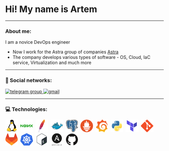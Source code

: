 # Hi! My name is Artem

---

### About me:

I am a novice DevOps engineer

- Now I work for the Astra group of companies <a href="https://astragroup.ru">Astra</a>
- The company develops various types of software - OS, Cloud, IaC service, Virtualization and much more
  
---

### 🤝 Social networks:

  <div id="badges">
    <a href="https://t.me/e63artem" target="_blank">
      <img src="https://cdn-icons-png.flaticon.com/512/2111/2111646.png" width="40" height="40" alt="telegram group" />
    </a>
    <a href="mailto:evseev4artem@gmail.com"><img src="https://img.shields.io/badge/-Gmail-red?style=flat&logo=Gmail&logoColor=white" width="40" height="40" alt="gmail" /></a>
  </div>

---

### 💻 Technologies:

<div>
  <img src="https://github.com/devicons/devicon/blob/master/icons/linux/linux-original.svg" title="linux" alt="linux" width="40" height="40"/>&nbsp
  <img src="https://github.com/devicons/devicon/blob/master/icons/nginx/nginx-original.svg" title="nginx" alt="nginx" width="40" height="40"/>&nbsp
  <img src="https://github.com/devicons/devicon/blob/master/icons/apache/apache-original.svg" title="apache" alt="apache" width="40" height="40"/>&nbsp
  <img src="https://github.com/devicons/devicon/blob/master/icons/docker/docker-original.svg" title="docker" alt="docker" width="40" height="40"/>&nbsp
  <img src="https://github.com/devicons/devicon/blob/master/icons/postgresql/postgresql-original.svg" title="postgresql" alt="postgresql" width="40" height="40"/>&nbsp
  <img src="https://github.com/devicons/devicon/blob/master/icons/prometheus/prometheus-original.svg" title="prometheus" alt="prometheus" width="40" height="40"/>&nbsp
  <img src="https://github.com/devicons/devicon/blob/master/icons/grafana/grafana-original.svg" title="grafana" alt="grafana" width="40" height="40"/>&nbsp
  <img src="https://github.com/devicons/devicon/blob/master/icons/python/python-original.svg" title="python" alt="python" width="40" height="40"/>&nbsp
  <img src="https://github.com/devicons/devicon/blob/master/icons/terraform/terraform-original.svg" title="terraform" alt="terraform" width="40" height="40"/>&nbsp
  <img src="https://github.com/devicons/devicon/blob/master/icons/git/git-original.svg" title="git" alt="git" width="40" height="40"/>&nbsp
  <img src="https://github.com/devicons/devicon/blob/master/icons/gitlab/gitlab-original.svg" title="gitlab" alt="gitlab" width="40" height="40"/>&nbsp  
  <img src="https://github.com/devicons/devicon/blob/master/icons/kubernetes/kubernetes-original.svg" title="kubernetes" alt="kubernetes" width="40" height="40"/>&nbsp
  <img src="https://github.com/devicons/devicon/blob/master/icons/bash/bash-original.svg" title="bash" alt="bash" width="40" height="40"/>&nbsp
  <img src="https://github.com/devicons/devicon/blob/master/icons/ansible/ansible-plain-wordmark.svg" title="ansible" alt="ansible" width="40" height="40"/>&nbsp
  <img src="https://github.com/devicons/devicon/blob/master/icons/github/github-original.svg" title="github" alt="github" width="40" height="40"/>&nbsp
  
</div>

</table>
